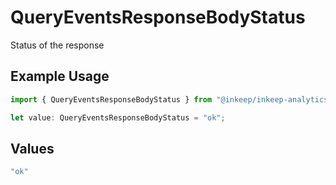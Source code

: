 # QueryEventsResponseBodyStatus

Status of the response

## Example Usage

```typescript
import { QueryEventsResponseBodyStatus } from "@inkeep/inkeep-analytics/models/components";

let value: QueryEventsResponseBodyStatus = "ok";
```

## Values

```typescript
"ok"
```